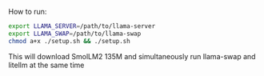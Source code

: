 How to run:

```sh
export LLAMA_SERVER=/path/to/llama-server
export LLAMA_SWAP=/path/to/llama-swap
chmod a+x ./setup.sh && ./setup.sh
```

This will download SmolLM2 135M and simultaneously run llama-swap and litellm at the same time
